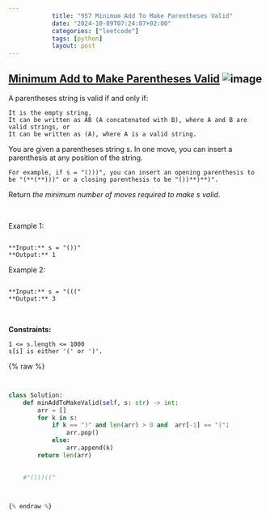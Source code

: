 ```yaml
---
            title: "957 Minimum Add To Make Parentheses Valid"
            date: "2024-10-09T07:24:07+02:00"
            categories: ["leetcode"]
            tags: [python]
            layout: post
---
```

            
## [Minimum Add to Make Parentheses Valid](https://leetcode.com/problems/minimum-add-to-make-parentheses-valid) ![image](https://img.shields.io/badge/Difficulty-Medium-orange)

A parentheses string is valid if and only if:

	It is the empty string,
	It can be written as AB (A concatenated with B), where A and B are valid strings, or
	It can be written as (A), where A is a valid string.

You are given a parentheses string s. In one move, you can insert a parenthesis at any position of the string.

	For example, if s = "()))", you can insert an opening parenthesis to be "(**(**)))" or a closing parenthesis to be "())**)**)".

Return *the minimum number of moves required to make *s* valid*.

 

Example 1:

```

**Input:** s = "())"
**Output:** 1

```

Example 2:

```

**Input:** s = "((("
**Output:** 3

```

 

**Constraints:**

	1 <= s.length <= 1000
	s[i] is either '(' or ')'.

{% raw %}


```python


class Solution:
    def minAddToMakeValid(self, s: str) -> int:
        arr = []
        for k in s:
            if k == ")" and len(arr) > 0 and  arr[-1] == "(":
                arr.pop()
            else:
                arr.append(k)
        return len(arr)
                

    #"()))(("



{% endraw %}
```
